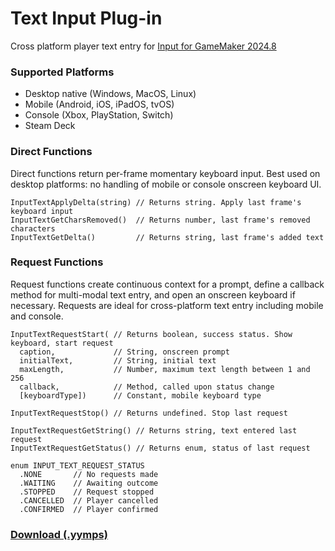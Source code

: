 # Text Input Plug-in

Cross platform player text entry for [Input for GameMaker 2024.8](https://github.com/offalynne/Input)

### Supported Platforms

- Desktop native (Windows, MacOS, Linux)
- Mobile (Android, iOS, iPadOS, tvOS)
- Console (Xbox, PlayStation, Switch)
- Steam Deck

### Direct Functions

Direct functions return per-frame momentary keyboard input. Best used on desktop platforms: no handling of mobile or console onscreen keyboard UI.
```
InputTextApplyDelta(string) // Returns string. Apply last frame's keyboard input
InputTextGetCharsRemoved()  // Returns number, last frame's removed characters 
InputTextGetDelta()         // Returns string, last frame's added text
```

### Request Functions

Request functions create continuous context for a prompt, define a callback method for multi-modal text entry, and open an onscreen keyboard if necessary. Requests are ideal for cross-platform text entry including mobile and console.
```
InputTextRequestStart( // Returns boolean, success status. Show keyboard, start request
  caption,             // String, onscreen prompt
  initialText,         // String, initial text
  maxLength,           // Number, maximum text length between 1 and 256
  callback,            // Method, called upon status change
  [keyboardType])      // Constant, mobile keyboard type

InputTextRequestStop() // Returns undefined. Stop last request

InputTextRequestGetString() // Returns string, text entered last request
InputTextRequestGetStatus() // Returns enum, status of last request

enum INPUT_TEXT_REQUEST_STATUS
  .NONE       // No requests made
  .WAITING    // Awaiting outcome
  .STOPPED    // Request stopped 
  .CANCELLED  // Player cancelled
  .CONFIRMED  // Player confirmed
```

### **[Download (.yymps)](https://github.com/offalynne/InputPlugin-Text/releases)**
